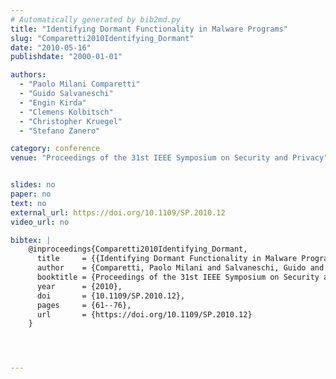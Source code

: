 ```yaml
---
# Automatically generated by bib2md.py
title: "Identifying Dormant Functionality in Malware Programs"
slug: "Comparetti2010Identifying_Dormant"
date: "2010-05-16"
publishdate: "2000-01-01"

authors:
  - "Paolo Milani Comparetti"
  - "Guido Salvaneschi"
  - "Engin Kirda"
  - "Clemens Kolbitsch"
  - "Christopher Kruegel"
  - "Stefano Zanero"

category: conference
venue: "Proceedings of the 31st IEEE Symposium on Security and Privacy"


slides: no
paper: no
text: no
external_url: https://doi.org/10.1109/SP.2010.12
video_url: no

bibtex: |
    @inproceedings{Comparetti2010Identifying_Dormant,
      title     = {{Identifying Dormant Functionality in Malware Programs}},
      author    = {Comparetti, Paolo Milani and Salvaneschi, Guido and Kirda, Engin and Kolbitsch, Clemens and Kruegel, Christopher and Zanero, Stefano},
      booktitle = {Proceedings of the 31st IEEE Symposium on Security and Privacy},
      year      = {2010},
      doi       = {10.1109/SP.2010.12},
      pages     = {61--76},
      url       = {https://doi.org/10.1109/SP.2010.12}
    }




---
```


